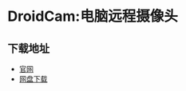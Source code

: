 # DroidCam:电脑远程摄像头
## 下载地址
- [官网](https://droidcam.app/)
- [网盘下载](https://pzjpzjpzj.lanzoum.com/iq7WI2rpw5li)